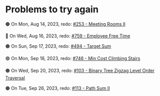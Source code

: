 # Problems to try again

🟠 On Mon, Aug 14, 2023, redo: <a href="https://leetcode.com/problems/meeting-rooms-ii">#253 - Meeting Rooms II</a>

🔴 On Wed, Aug 16, 2023, redo: <a href="https://leetcode.com/problems/employee-free-time">#759 - Employee Free Time</a>

🟠 On Sun, Sep 17, 2023, redo: <a href="https://leetcode.com/problems/target-sum">#494 - Target Sum</a>

🟢 On Mon, Sep 18, 2023, redo: <a href="https://leetcode.com/problems/min-cost-climbing-stairs">#746 - Min Cost Climbing Stairs</a>

🟠 On Wed, Sep 20, 2023, redo: <a href="https://leetcode.com/problems/binary-tree-zigzag-level-order-traversal">#103 - Binary Tree Zigzag Level Order Traversal</a>

🟠 On Tue, Sep 26, 2023, redo: <a href="https://leetcode.com/problems/path-sum-ii">#113 - Path Sum II</a>
